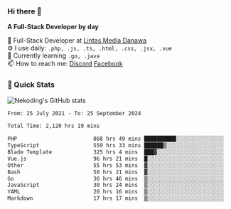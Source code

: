 ### Hi there 👋

**A Full-Stack Developer by day**

🔭 Full-Stack Developer at [Lintas Media Danawa](https://www.lintasmediadanawa.com/)  
⚙️ I use daily: `.php, .js, .ts, .html, .css, .jsx, .vue`  
🌱 Currently learning `.go, .java`  
📫 How to reach me: [Discord](https://discordapp.com/users/984448732999327766)  [Facebook](https://fb.me/tyvandi)  

### 🚀 Quick Stats  

![Nekoding's GitHub stats](https://github-readme-stats.vercel.app/api?username=nekoding&show_icons=true)

<!--START_SECTION:waka-->

```txt
From: 25 July 2021 - To: 25 September 2024

Total Time: 2,120 hrs 19 mins

PHP                        868 hrs 49 mins ██████████░░░░░░░░░░░░░░░   39.92 %
TypeScript                 559 hrs 33 mins ██████▒░░░░░░░░░░░░░░░░░░   25.71 %
Blade Template             325 hrs 4 mins  ███▓░░░░░░░░░░░░░░░░░░░░░   14.94 %
Vue.js                     96 hrs 21 mins  █░░░░░░░░░░░░░░░░░░░░░░░░   04.43 %
Other                      55 hrs 53 mins  ▓░░░░░░░░░░░░░░░░░░░░░░░░   02.57 %
Bash                       50 hrs 21 mins  ▓░░░░░░░░░░░░░░░░░░░░░░░░   02.31 %
Go                         36 hrs 46 mins  ▒░░░░░░░░░░░░░░░░░░░░░░░░   01.69 %
JavaScript                 30 hrs 24 mins  ▒░░░░░░░░░░░░░░░░░░░░░░░░   01.40 %
YAML                       20 hrs 16 mins  ▒░░░░░░░░░░░░░░░░░░░░░░░░   00.93 %
Markdown                   17 hrs 17 mins  ▒░░░░░░░░░░░░░░░░░░░░░░░░   00.79 %
```

<!--END_SECTION:waka-->

<!--
**nekoding/nekoding** is a ✨ _special_ ✨ repository because its `README.md` (this file) appears on your GitHub profile.

Here are some ideas to get you started:

- 🔭 I’m currently working on ...
- 🌱 I’m currently learning ...
- 👯 I’m looking to collaborate on ...
- 🤔 I’m looking for help with ...
- 💬 Ask me about ...
- 📫 How to reach me: ...
- 😄 Pronouns: ...
- ⚡ Fun fact: ...
-->
